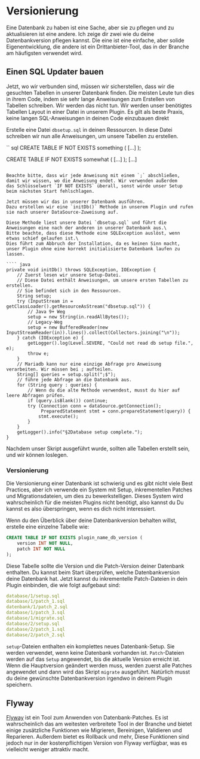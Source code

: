 # Versionierung

Eine Datenbank zu haben ist eine Sache, aber sie zu pflegen und zu aktualisieren ist eine andere. Ich zeige dir zwei
wie du deine Datenbankversion pflegen kannst. Die eine ist eine einfache, aber solide Eigenentwicklung, die andere ist ein
Drittanbieter-Tool, das in der Branche am häufigsten verwendet wird.

## Einen SQL Updater bauen

Jetzt, wo wir verbunden sind, müssen wir sicherstellen, dass wir die gesuchten Tabellen in unserer Datenbank finden. Die meisten Leute
tun dies in ihrem Code, indem sie sehr lange Anweisungen zum Erstellen von Tabellen schreiben. Wir werden das nicht tun. Wir werden unser benötigtes Tabellen
Layout in einer Datei in unserem Plugin. Es gilt als beste Praxis, keine langen SQL-Anweisungen in deinen Code einzubauen
direkt

Erstelle eine Datei `dbsetup.sql` in deinen Ressourcen.
In diese Datei schreiben wir nun alle Anweisungen, um unsere Tabellen zu erstellen.

`` sql
CREATE TABLE IF NOT EXISTS something
(
    [...]
);

CREATE TABLE IF NOT EXISTS somewhat
(
    [...]
);
[...]
```

Beachte bitte, dass wir jede Anweisung mit einem `;` abschließen, damit wir wissen, wo die Anweisung endet. Wir verwenden außerdem
das Schlüsselwort `IF NOT EXISTS` überall, sonst würde unser Setup beim nächsten Start fehlschlagen.

Jetzt müssen wir das in unserer Datenbank ausführen.
Dazu erstellen wir eine `initDb()` Methode in unserem Plugin und rufen sie nach unserer DataSource-Zuweisung auf.

Diese Methode liest unsere Datei `dbsetup.sql` und führt die Anweisungen eine nach der anderen in unserer Datenbank aus.\
Bitte beachte, dass diese Methode eine SQLException auslöst, wenn etwas schief gelaufen ist.\
Dies führt zum Abbruch der Installation, da es keinen Sinn macht, unser Plugin ohne eine korrekt initialisierte Datenbank laufen zu lassen.

```` java
private void initDb() throws SQLException, IOException {
    // Zuerst lesen wir unsere Setup-Datei.
    // Diese Datei enthält Anweisungen, um unsere ersten Tabellen zu erstellen.
    // Sie befindet sich in den Ressourcen.
    String setup;
    try (InputStream in = getClassLoader().getResourceAsStream("dbsetup.sql")) {
        // Java 9+ Weg
        setup = new String(in.readAllBytes());
        // Legacy-Weg
        setup = new BufferedReader(new InputStreamReader(in)).lines().collect(Collectors.joining("\n"));
    } catch (IOException e) {
        getLogger().log(Level.SEVERE, "Could not read db setup file.", e);
        throw e;
    }
    // Mariadb kann nur eine einzige Abfrage pro Anweisung verarbeiten. Wir müssen bei ; aufteilen.
    String[] queries = setup.split(";$");
    // führe jede Abfrage an die Datenbank aus.
    for (String query : queries) {
        // Wenn du die alte Methode verwendest, musst du hier auf leere Abfragen prüfen.
        if (query.isBlank()) continue;
        try (Connection conn = dataSource.getConnection();
             PreparedStatement stmt = conn.prepareStatement(query)) {
            stmt.execute();
        }
    }
    getLogger().info("§2Database setup complete.");
}
```

Nachdem unser Skript ausgeführt wurde, sollten alle Tabellen erstellt sein, und wir können loslegen.

### Versionierung

Die Versionierung einer Datenbank ist schwierig und es gibt nicht viele Best Practices, aber ich verwende ein System mit Setup, inkrementellen
Patches und Migrationsdateien, um dies zu bewerkstelligen. Dieses System wird wahrscheinlich für die meisten Plugins nicht benötigt, also kannst du
Du kannst es also überspringen, wenn es dich nicht interessiert.

Wenn du den Überblick über deine Datenbankversion behalten willst, erstelle eine einzelne Tabelle wie:

```sql
CREATE TABLE IF NOT EXISTS plugin_name_db_version (
	version INT NOT NULL,
	patch INT NOT NULL
);
```

Diese Tabelle sollte die Version und die Patch-Version deiner Datenbank enthalten.
Du kannst beim Start überprüfen, welche Datenbankversion deine Datenbank hat.
Jetzt kannst du inkrementelle Patch-Dateien in dein Plugin einbinden, die wie folgt aufgebaut sind:

```yaml
database/1/setup.sql
database/1/patch_1.sql
datenbank/1/patch_2.sql
database/1/patch_3.sql
database/1/migrate.sql
database/2/setup.sql
database/2/patch_1.sql
database/2/patch_2.sql
```

`setup`-Dateien enthalten ein komplettes neues Datenbank-Setup. Sie werden verwendet, wenn keine Datenbank vorhanden ist.
`Patch`-Dateien werden auf das `Setup` angewendet, bis die aktuelle Version erreicht ist.
Wenn die Hauptversion geändert werden muss, werden zuerst alle Patches angewendet und dann wird das Skript `migrate` ausgeführt.
Natürlich musst du deine gewünschte Datenbankversion irgendwo in deinem Plugin speichern.

## Flyway

[Flyway](https://flywaydb.org/) ist ein Tool zum Anwenden von Datenbank-Patches. Es ist wahrscheinlich das am weitesten verbreitete Tool in der Branche
und bietet einige zusätzliche Funktionen wie Migrieren, Bereinigen, Validieren und Reparieren. Außerdem bietet es Rollback und mehr,
Diese Funktionen sind jedoch nur in der kostenpflichtigen Version von Flyway verfügbar, was es vielleicht weniger attraktiv macht.
